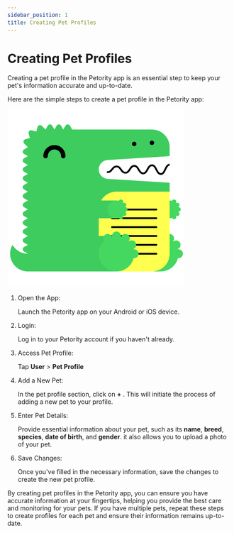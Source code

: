 ```yaml
---
sidebar_position: 1
title: Creating Pet Profiles
---
```


# Creating Pet Profiles
Creating a pet profile in the Petority app is an essential step to keep your pet's information accurate and up-to-date. 

Here are the simple steps to create a pet profile in the Petority app:

![create](/img/logo.svg)

1. Open the App:

    Launch the Petority app on your Android or iOS device.
2. Login:

    Log in to your Petority account if you haven't already.
3. Access Pet Profile:
  
    Tap **User** > **Pet Profile** 
4. Add a New Pet:
 
    In the pet profile section, click on **+** . This will initiate the process of adding a new pet to your profile.
5. Enter Pet Details:
  
    Provide essential information about your pet, such as its **name**, **breed**, **species**, **date of birth**, and **gender**. it also allows you to upload a photo of your pet.
6. Save Changes:

    Once you've filled in the necessary information, save the changes to create the new pet profile.

By creating pet profiles in the Petority app, you can ensure you have accurate information at your fingertips, helping you provide the best care and monitoring for your pets. If you have multiple pets, repeat these steps to create profiles for each pet and ensure their information remains up-to-date.